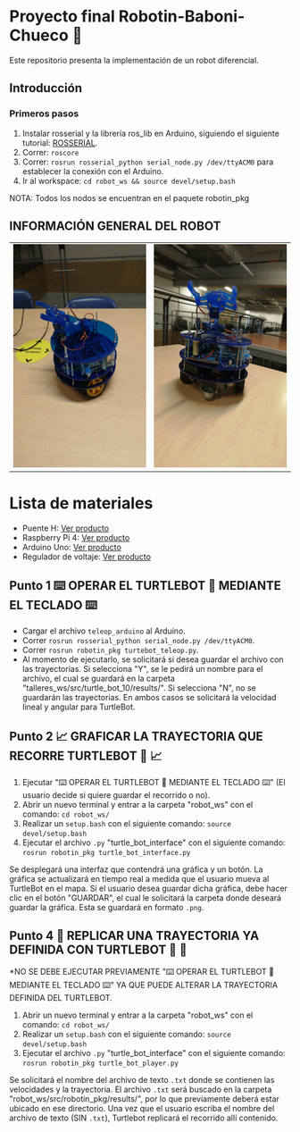 # Proyecto final Robotin-Baboni-Chueco 🤖

Este repositorio presenta la implementación de un robot diferencial.

## Introducción
### Primeros pasos
1. Instalar rosserial y la librería ros_lib en Arduino, siguiendo el siguiente tutorial: [ROSSERIAL](http://wiki.ros.org/rosserial_arduino/Tutorials/Arduino%20IDE%20Setup).
2. Correr: `roscore`
3. Correr: `rosrun rosserial_python serial_node.py /dev/ttyACM0` para establecer la conexión con el Arduino.
4. Ir al workspace: `cd robot_ws && source devel/setup.bash`

NOTA: Todos los nodos se encuentran en el paquete robotin_pkg

## INFORMACIÓN GENERAL DEL ROBOT
<table align="center">
  <tr>
    <td><img src="images/robot1.jpg" alt="Texto alternativo" width="300" height="400"></td>
    <td><img src="images/robot2.jpg" alt="Texto alternativo" width="300" height="400"></td>
  </tr>
</table>





# Lista de materiales

* Puente H: [Ver producto](https://naylampmechatronics.com/drivers/11-driver-puente-h-l298n.html)
* Raspberry Pi 4: [Ver producto](https://static.raspberrypi.org/files/product-briefs/Raspberry-Pi-4-Product-Brief.pdf)
* Arduino Uno: [Ver producto](https://www.farnell.com/datasheets/1682209.pdf)
* Regulador de voltaje: [Ver producto](https://www.ti.com/lit/gpn/lm2596)

## Punto 1  ⌨️ OPERAR EL TURTLEBOT 🐢️ MEDIANTE EL TECLADO ⌨️ 
* Cargar el archivo `teleop_arduino` al Arduino.
* Correr `rosrun rosserial_python serial_node.py /dev/ttyACM0`.
* Correr `rosrun robotin_pkg turtebot_teleop.py`.
* Al momento de ejecutarlo, se solicitará si desea guardar el archivo con las trayectorias. Si selecciona "Y", se le pedirá un nombre para el archivo, el cual se guardará en la carpeta "talleres_ws/src/turtle_bot_10/results/". Si selecciona "N", no se guardarán las trayectorias. En ambos casos se solicitará la velocidad lineal y angular para TurtleBot.

## Punto 2  📈️ GRAFICAR LA TRAYECTORIA QUE RECORRE TURTLEBOT 🐢️ 📈️ 

1. Ejecutar "⌨️ OPERAR EL TURTLEBOT 🐢️ MEDIANTE EL TECLADO ⌨️" (El usuario decide si quiere guardar el recorrido o no).
2. Abrir un nuevo terminal y entrar a la carpeta "robot_ws" con el comando: `cd robot_ws/`
3. Realizar un `setup.bash` con el siguiente comando: `source devel/setup.bash`
4. Ejecutar el archivo `.py` "turtle_bot_interface" con el siguiente comando: `rosrun robotin_pkg turtle_bot_interface.py`

Se desplegará una interfaz que contendrá una gráfica y un botón. La gráfica se actualizará en tiempo real a medida que el usuario mueva al TurtleBot en el mapa. Si el usuario desea guardar dicha gráfica, debe hacer clic en el botón "GUARDAR", el cual le solicitará la carpeta donde deseará guardar la gráfica. Esta se guardará en formato `.png`.

## Punto 4  🚶️ REPLICAR UNA TRAYECTORIA YA DEFINIDA CON TURTLEBOT 🐢️ 🚶️ 

*NO SE DEBE EJECUTAR PREVIAMENTE "⌨️ OPERAR EL TURTLEBOT 🐢️ MEDIANTE EL TECLADO ⌨️" YA QUE PUEDE ALTERAR LA TRAYECTORIA DEFINIDA DEL TURTLEBOT.

1. Abrir un nuevo terminal y entrar a la carpeta "robot_ws" con el comando: `cd robot_ws/`
2. Realizar un `setup.bash` con el siguiente comando: `source devel/setup.bash`
3. Ejecutar el archivo `.py` "turtle_bot_interface" con el siguiente comando: `rosrun robotin_pkg turtle_bot_player.py`

Se solicitará el nombre del archivo de texto `.txt` donde se contienen las velocidades y la trayectoria. El archivo `.txt` será buscado en la carpeta "robot_ws/src/robotin_pkg/results/", por lo que previamente deberá estar ubicado en ese directorio. Una vez que el usuario escriba el nombre del archivo de texto (SIN `.txt`), Turtlebot replicará el recorrido allí contenido.
